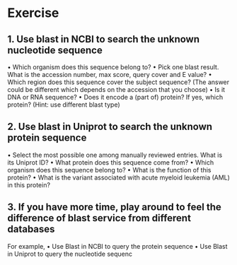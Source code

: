 # Exercise
## 1. Use blast in NCBI to search the unknown nucleotide sequence
 • Which organism does this sequence belong to?
 • Pick one blast result. What is the accession number, max score, query cover and E value?
 • Which region does this sequence cover the subject sequence? (The answer could be different which depends on 
the accession that you choose)
 • Is it DNA or RNA sequence?
 • Does it encode a (part of) protein? If yes, which protein? (Hint: use different blast type)


## 2. Use blast in Uniprot to search the unknown protein sequence
 • Select the most possible one among manually reviewed entries. What is its Uniprot ID? 
• What protein does this sequence come from? 
• Which organism does this sequence belong to? 
• What is the function of this protein?
 • What is the variant associated with acute myeloid leukemia (AML) in this protein?
## 3. If you have more time, play around to feel the difference of blast service from different databases 
For example,
 • Use Blast in NCBI to query the protein sequence
 • Use Blast in Uniprot to query the nucleotide sequenc

